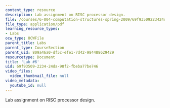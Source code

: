 ```yaml
---
content_type: resource
description: Lab assignment on RISC processor design.
file: /courses/6-004-computation-structures-spring-2009/69f93509223424da98f2fbeba77be746_MIT6_004s09_lab06.pdf
file_type: application/pdf
learning_resource_types:
- Labs
ocw_type: OCWFile
parent_title: Labs
parent_type: CourseSection
parent_uid: 809a46a0-df5c-efe1-7d42-984488629429
resourcetype: Document
title: 'Lab #6'
uid: 69f93509-2234-24da-98f2-fbeba77be746
video_files:
  video_thumbnail_file: null
video_metadata:
  youtube_id: null
---
```

Lab assignment on RISC processor design.


